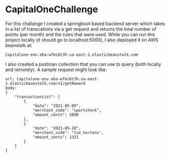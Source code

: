 # CapitalOneChallenge
For this challange I created a springboot based backend server which takes in a list of transcations via a get request and returns the total number of points (per month) and the rules that were used. While you can run this project locally (it should go to localhost:5000), I also deployed it on AWS beanstalk at: 
```
Capitalone-env.eba-wfmi6t3h.sa-east-1.elasticbeanstalk.com
```
I also created a postman collection that you can use to query (both locally and remotely). A sample request might look like:
```
url: Capitalone-env.eba-wfmi6t3h.sa-east-1.elasticbeanstalk.com/v1/getReward
body:
{
    "transactionList": [
        {
            "date": "2021-05-09",
            "merchant_code": "sportcheck",
            "amount_cents": 2000
        },
        {
            "date": "2021-05-10",
            "merchant_code": "tim_hortons",
            "amount_cents": 1321
        }
    ]
}
```

